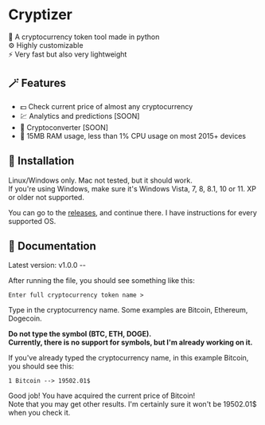 

# Cryptizer
🐍 A cryptocurrency token tool made in python
<br>⚙️ Highly customizable
<br>⚡ Very fast but also very lightweight

## 🪄 Features
- 💵 Check current price of almost any cryptocurrency
- 💹 Analytics and predictions [SOON]
- 💱 Cryptoconverter [SOON]
- 🤯 15MB RAM usage, less than 1% CPU usage on most 2015+ devices

## 🔧 Installation
Linux/Windows only. Mac not tested, but it should work.
<br>If you're using Windows, make sure it's Windows Vista, 7, 8, 8.1, 10 or 11. XP or older not supported.

You can go to the [releases](https://github.com/LeoBlox5128/cryptizer/releases/), and continue there. I have instructions for every supported OS.

## 📖 Documentation
Latest version: v1.0.0 --

After running the file, you should see something like this:

`Enter full cryptocurrency token name > `

Type in the cryptocurrency name. Some examples are Bitcoin, Ethereum, Dogecoin.

**Do not type the symbol (BTC, ETH, DOGE).
<br>Currently, there is no support for symbols, but I'm already working on it.**

If you've already typed the cryptocurrency name, in this example Bitcoin, you should see this:

`1 Bitcoin --> 19502.01$`

Good job! You have acquired the current price of Bitcoin!
<br>Note that you may get other results. I'm certainly sure it won't be 19502.01$ when you check it.
